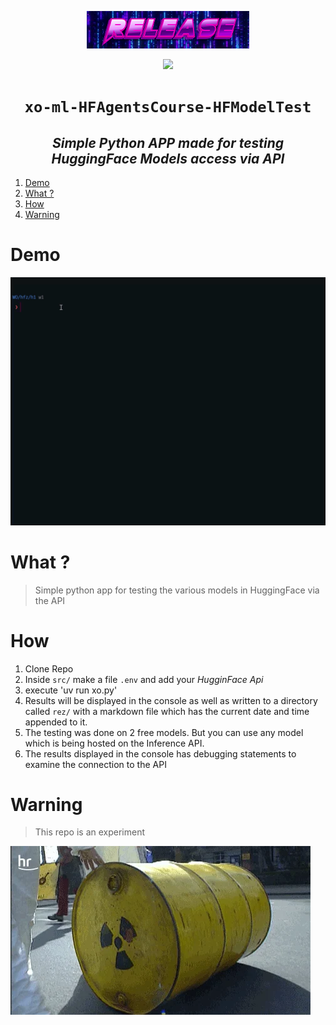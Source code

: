 
<p align="center"><a href="https://x.com/xyizko" target="_blank" rel="noopener noreferrer"><img src="https://raw.githubusercontent.com/xyizko/xo-tagz/refs/heads/main/gfx/a.png"></a></p>

<p align="center">
<a href="https://twitter.com/xyizko" target="_blank">
<img src="https://hits.seeyoufarm.com/api/count/incr/badge.svg?url=https%3A%2F%2Fgithub.com%2Fxyizko%2Fxo-ml-HFAgentsCourse-HFModelTest&count_bg=%23E6008B&title_bg=%23000000&icon=teamspeak.svg&icon_color=%23E7E7E7&title=hits&edge_flat=false"/>
</a>
</p>


<h1 align="center"><code> xo-ml-HFAgentsCourse-HFModelTest </code></h1>
<h2 align="center"><i> Simple Python APP made for testing HuggingFace Models access via API </i></h2>

1. [Demo](#demo)
2. [What ?](#what-)
3. [How](#how)
4. [Warning](#warning)

# Demo

![](./gfx/demo.gif)


# What ? 

> Simple python app for testing the various models in HuggingFace via the API 

# How 

1. Clone Repo 
2. Inside `src/` make a file `.env` and add your _HugginFace Api_ 
3. execute 'uv run xo.py'
4. Results will be displayed in the console as well as written to a directory called `rez/` with a markdown file which has the current date and time appended to it. 
5. The testing was done on 2 free models. But you can use any model which is being hosted on the Inference API. 
6. The results displayed in the console has debugging statements to examine the connection to the API

# Warning

> This repo is an experiment

![](./gfx/e.webp)
